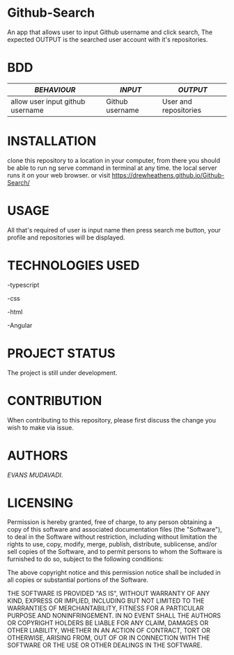 # **Github-Search**
An app that allows user to input Github username and click search, The expected OUTPUT is the searched user account with it's repositories.

# **BDD**

| *BEHAVIOUR*        |  *INPUT*       |  *OUTPUT*      |
|-----------------|-------------|-------------|
|allow user input github username| Github username| User and repositories|


# **INSTALLATION**

clone this repository to a location in your computer, from there you should be able to run ng serve command in terminal at any time. the local server runs it on your web browser. or visit https://drewheathens.github.io/Github-Search/

# **USAGE**

All that's required of user is input name then press search me button, your profile and repositories will be displayed.

# **TECHNOLOGIES USED**

-typescript

-css

-html

-Angular



# **PROJECT STATUS**

The project is still under development.

# **CONTRIBUTION**

When contributing to this repository, please first discuss the change you wish to make via issue.

# **AUTHORS**

_EVANS MUDAVADI_.

# **LICENSING**

Permission is hereby granted, free of charge, to any person obtaining a copy of this software and associated documentation files (the "Software"), to deal in the Software without restriction, including without limitation the rights to use, copy, modify, merge, publish, distribute, sublicense, and/or sell copies of the Software, and to permit persons to whom the Software is furnished to do so, subject to the following conditions:

The above copyright notice and this permission notice shall be included in all copies or substantial portions of the Software.

THE SOFTWARE IS PROVIDED "AS IS", WITHOUT WARRANTY OF ANY KIND, EXPRESS OR IMPLIED, INCLUDING BUT NOT LIMITED TO THE WARRANTIES OF MERCHANTABILITY, FITNESS FOR A PARTICULAR PURPOSE AND NONINFRINGEMENT. IN NO EVENT SHALL THE AUTHORS OR COPYRIGHT HOLDERS BE LIABLE FOR ANY CLAIM, DAMAGES OR OTHER LIABILITY, WHETHER IN AN ACTION OF CONTRACT, TORT OR OTHERWISE, ARISING FROM, OUT OF OR IN CONNECTION WITH THE SOFTWARE OR THE USE OR OTHER DEALINGS IN THE SOFTWARE.
